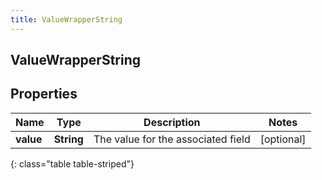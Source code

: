 ```yaml
---
title: ValueWrapperString
---
```

## ValueWrapperString


## Properties

| Name | Type | Description | Notes |
| ------------ | ------------- | ------------- | ------------- |
| **value** | <!----><!---->**String**<!----> | The value for the associated field |  [optional] |
{: class="table table-striped"}



